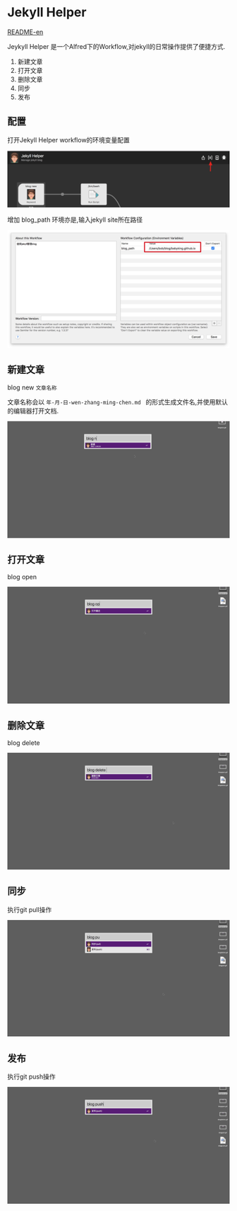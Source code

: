 # Jekyll  Helper

[README-en](README.md)

Jeykyll Helper 是一个Alfred下的Workflow,对jekyll的日常操作提供了便捷方式.



1. 新建文章
2. 打开文章
3. 删除文章
4. 同步
5. 发布



## 配置

打开Jekyll Helper workflow的环境变量配置

![image-20181011195652876](assets/image-20181011195652876.png)

增加 blog_path 环境亦是,输入jekyll site所在路径

![image-20181011195758576](assets/image-20181011195758576.png)

## 新建文章

blog new `文章名称`

文章名称会以 `年-月-日-wen-zhang-ming-chen.md ` 的形式生成文件名,并使用默认的编辑器打开文档.

![blognew](assets/blognew.gif)

## 打开文章

blog open

![blogopen](assets/blogopen.gif)

## 删除文章

blog delete

![blogdelete](assets/blogdelete.gif)

## 同步

执行git pull操作

![blogpull](assets/blogpull.gif)

## 发布

执行git push操作

![blogpush](assets/blogpush.gif)







